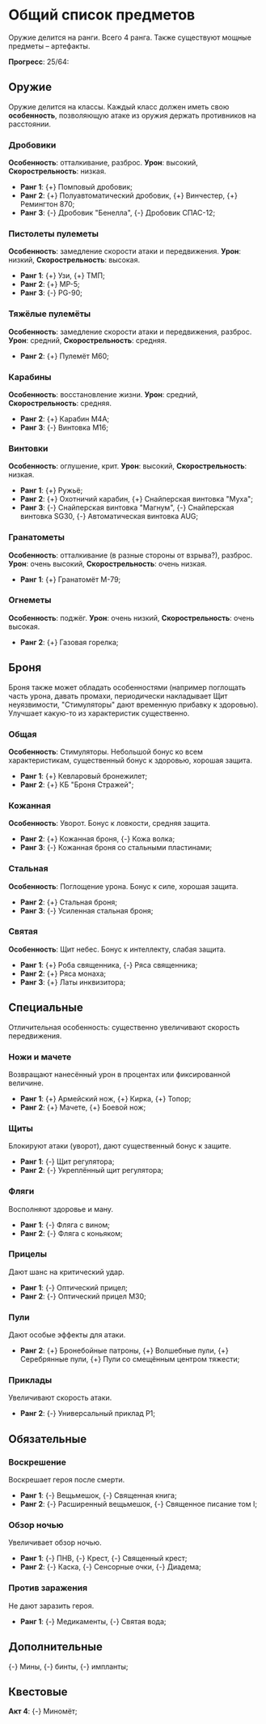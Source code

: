 # Общий список предметов
Оружие делится на ранги. Всего 4 ранга. Также существуют мощные предметы &ndash; артефакты.

**Прогресс**: 25/64:

## Оружие
Оружие делится на классы. Каждый класс должен иметь свою **особенность**, позволяющую атаке из оружия держать противников на расстоянии.

### Дробовики
**Особенность**: отталкивание, разброс. **Урон**: высокий, **Скорострельность**: низкая.

* **Ранг 1**: {+} Помповый дробовик;
* **Ранг 2**: {+} Полуавтоматический дробовик, {+} Винчестер, {+} Ремингтон 870;
* **Ранг 3**: {-} Дробовик "Бенелла", {-} Дробовик СПАС-12;

### Пистолеты пулеметы
**Особенность**: замедление скорости атаки и передвижения. **Урон**: низкий, **Скорострельность**: высокая.

* **Ранг 1**: {+} Узи, {+} ТМП;
* **Ранг 2**: {+} MP-5;
* **Ранг 3**: {-} PG-90;

### Тяжёлые пулемёты
**Особенность**: замедление скорости атаки и передвижения, разброс. **Урон**: средний, **Скорострельность**: средняя.

* **Ранг 2**: {+} Пулемёт M60;

### Карабины
**Особенность**: восстановление жизни. **Урон**: средний, **Скорострельность**: средняя.

* **Ранг 2**: {+} Карабин M4A;
* **Ранг 3**: {-} Винтовка M16;

### Винтовки 
**Особенность**: оглушение, крит. **Урон**: высокий, **Скорострельность**: низкая.

* **Ранг 1**: {+} Ружьё;
* **Ранг 2**: {+} Охотничий карабин, {+} Снайперская винтовка "Муха";
* **Ранг 3**: {-} Снайперская винтовка "Магнум", {-} Снайперская винтовка SG30, {-} Автоматическая винтовка AUG;

### Гранатометы
**Особенность**: отталкивание (в разные стороны от взрыва?), разброс. **Урон**: очень высокий, **Скорострельность**: очень низкая.

* **Ранг 1**: {+} Гранатомёт M-79;

### Огнеметы
**Особенность**: поджёг. **Урон**: очень низкий, **Скорострельность**: очень высокая.

* **Ранг 2**: {+} Газовая горелка;

## Броня 
Броня также может обладать особенностями (например поглощать часть урона, давать промахи, периодически накладывает Щит неуязвимости, "Стимуляторы" дают временную прибавку к здоровью). Улучшает какую-то из характеристик существенно.

### Общая
**Особенность**: Стимуляторы. Небольшой бонус ко всем характеристикам, существенный бонус к здоровью, хорошая защита.

* **Ранг 1**: {+} Кевларовый бронежилет;
* **Ранг 2**: {+} КБ "Броня Стражей";

### Кожанная 
**Особенность**: Уворот. Бонус к ловкости, средняя защита.

* **Ранг 2**: {+} Кожанная броня, {-} Кожа волка;
* **Ранг 3**: {-} Кожанная броня со стальными пластинами;

### Стальная 
**Особенность**: Поглощение урона. Бонус к силе, хорошая защита.

* **Ранг 2**: {+} Стальная броня;
* **Ранг 3**: {-} Усиленная стальная броня;

### Святая
**Особенность**: Щит небес. Бонус к интеллекту, слабая защита.

* **Ранг 1**: {+} Роба священника, {-} Ряса священника;
* **Ранг 2**: {+} Ряса монаха;
* **Ранг 3**: {+} Латы инквизитора;

## Специальные
Отличительная особенность: существенно увеличивают скорость передвижения.

### Ножи и мачете
Возвращают нанесённый урон в процентах или фиксированной величине.

* **Ранг 1**: {+} Армейский нож, {+} Кирка, {+} Топор;
* **Ранг 2**: {+} Мачете, {+} Боевой нож;

### Щиты
Блокируют атаки (уворот), дают существенный бонус к защите.

* **Ранг 1**: {-} Щит регулятора;
* **Ранг 2**: {-} Укреплённый щит регулятора;

### Фляги
Восполняют здоровье и ману.

* **Ранг 1**: {-} Фляга с вином;
* **Ранг 2**: {-} Фляга с коньяком;

### Прицелы 
Дают шанс на критический удар.

* **Ранг 1**: {-} Оптический прицел;
* **Ранг 2**: {-} Оптический прицел M30;

### Пули
Дают особые эффекты для атаки.

* **Ранг 2**: {+} Бронебойные патроны, {+} Волшебные пули, {+} Серебрянные пули, {+} Пули со смещённым центром тяжести;

### Приклады
Увеличивают скорость атаки.

* **Ранг 2**: {-} Универсальный приклад Р1;

## Обязательные

### Воскрешение
Воскрешает героя после смерти.

* **Ранг 1**: {-} Вещьмешок, {-} Священная книга;
* **Ранг 2**: {-} Расширенный вещьмешок, {-} Священное писание том I;


### Обзор ночью
Увеличивает обзор ночью.

* **Ранг 1**: {-} ПНВ, {-} Крест, {-} Священный крест;
* **Ранг 2**: {-} Каска, {-} Сенсорные очки, {-} Диадема;

### Против заражения
Не дают заразить героя.

* **Ранг 1**: {-} Медикаменты, {-} Святая вода;

## Дополнительные
{-} Мины, {-} бинты, {-} импланты;

## Квестовые

**Акт 4**: {-} Миномёт;